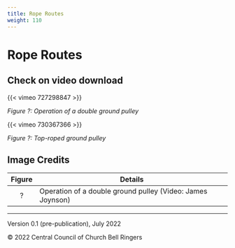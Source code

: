```yaml
---
title: Rope Routes
weight: 110
---
```


# Rope Routes

## Check on video download

{{< vimeo 727298847 >}}

*Figure ?: Operation of a double ground pulley*

{{< vimeo 730367366 >}}

*Figure ?: Top-roped ground pulley*

## Image Credits

| Figure | Details | 
| :---: | --- | 
| ? | Operation of a double ground pulley (Video: James Joynson) |


-----

Version 0.1 (pre-publication), July 2022

© 2022 Central Council of Church Bell Ringers

